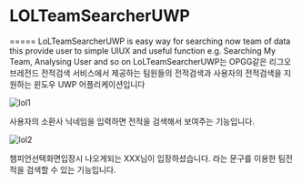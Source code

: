 # LOLTeamSearcherUWP
=====
LoLTeamSearcherUWP is easy way for searching now team of data this provide user to simple UIUX and useful function e.g. Searching My Team, Analysing User and so on
LoLTeamSearcherUWP는 OPGG같은 리그오브레전드 전적검색 서비스에서 제공하는 팀원들의 전적검색과 사용자의 전적검색을 지원하는 윈도우 UWP 어플리케이션입니다

![lol1](https://user-images.githubusercontent.com/38588097/81426545-4fe7cc80-9194-11ea-8a83-02d801e8d790.png)

사용자의 소환사 닉네임을 입력하면 전적을 검색해서 보여주는 기능입니다.

![lol2](https://user-images.githubusercontent.com/38588097/81426671-7c9be400-9194-11ea-8297-f439542aa4eb.png)

챔피언선택화면입장시 나오게되는 XXX님이 입장하셨습니다. 라는 문구를 이용한 팀전적을 검색할 수 있는 기능입니다.
